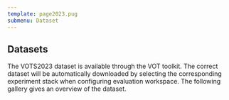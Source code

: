 ```yaml
---
template: page2023.pug
submenu: Dataset
---
```


## Datasets
 
The VOTS2023 dataset is available through the VOT toolkit. The correct dataset will be automatically downloaded by selecting the corresponding experiment stack when configuring evaluation workspace. The following gallery gives an overview of the dataset.

<div class="gallery" data-votdataset="https://data.votchallenge.net/vots2023/dataset/description.json" ></div>